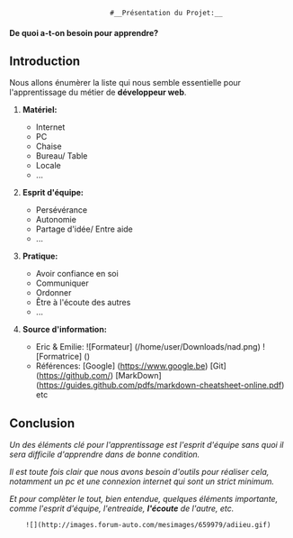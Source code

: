                              #__Présentation du Projet:__


#### De quoi a-t-on besoin pour apprendre?


## __Introduction__

Nous allons énumèrer la liste qui nous semble essentielle pour l'apprentissage du métier de **développeur web**.


1. __Matériel:__
		
	* Internet
	* PC
	* Chaise
	* Bureau/ Table
	* Locale
	* ...


2. __Esprit d'équipe:__

	* Persévérance
	* Autonomie
	* Partage d'idée/ Entre aide
	* ...


3. __Pratique:__

	* Avoir confiance en soi
	* Communiquer
	* Ordonner
	* Être à l'écoute des autres
	* ...


4. __Source d'information:__

	* Eric & Emilie:
		![Formateur] (/home/user/Downloads/nad.png)
		![Formatrice] ()
	* Références:
		[Google] (https://www.google.be)
		[Git] (https://github.com/)
		[MarkDown] (https://guides.github.com/pdfs/markdown-cheatsheet-online.pdf)
		etc		
		
## __Conclusion__

_Un des éléments clé pour l'apprentissage est l'esprit d'équipe sans quoi il sera difficile d'apprendre dans de bonne condition._

*Il est toute fois clair que nous avons besoin d'outils pour réaliser cela, notamment un pc et une connexion internet qui sont un strict minimum.*

_Et pour complèter le tout, bien entendue, quelques éléments importante, comme l'esprit d'équipe, l'entreaide, **l'écoute** de l'autre, etc._



		![](http://images.forum-auto.com/mesimages/659979/adiieu.gif)



